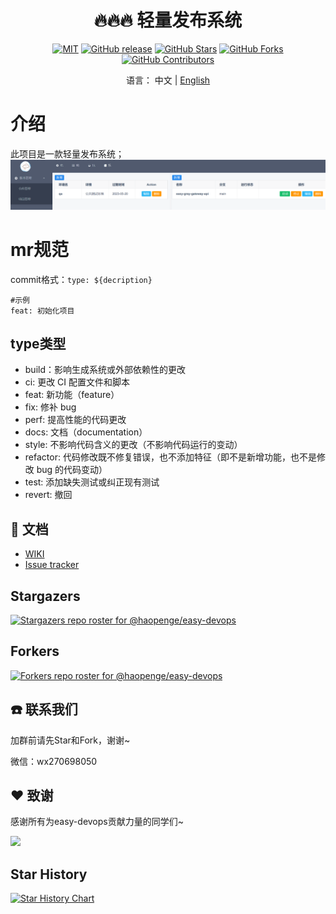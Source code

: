 <div align="center">

<h1 align="center">🔥🔥🔥 轻量发布系统</h1>

<div align="center">

[![MIT](https://img.shields.io/badge/license-MIT-blue.svg)](https://github.com/haopenge/easy-devops/blob/main/LICENSE)
[![GitHub release](https://img.shields.io/github/release/haopenge/easy-devops)](https://github.com/haopenge/easy-devops/releases)
[![GitHub Stars](https://img.shields.io/github/stars/haopenge/easy-devops)](https://github.com/haopenge/easy-devops/stargazers)
[![GitHub Forks](https://img.shields.io/github/forks/haopenge/easy-devops)](https://github.com/haopenge/easy-devops/fork)
[![GitHub Contributors](https://img.shields.io/github/contributors/haopenge/easy-devops)](https://github.com/haopenge/easy-devops/graphs/contributors)

</div>

语言： 中文 | [English](README_CN.md)
</div>


# 介绍

此项目是一款轻量发布系统；
![home.png](img/project.png)

# mr规范

commit格式：`type: ${decription}`

```
#示例
feat: 初始化项目
```

## type类型

-   build：影响生成系统或外部依赖性的更改
-   ci: 更改 CI 配置文件和脚本
-   feat: 新功能（feature）
-   fix: 修补 bug
-   perf: 提高性能的代码更改
-   docs: 文档（documentation）
-   style: 不影响代码含义的更改（不影响代码运行的变动）
-   refactor: 代码修改既不修复错误，也不添加特征（即不是新增功能，也不是修改 bug 的代码变动）
-   test: 添加缺失测试或纠正现有测试
-   revert: 撤回


## 📑 文档

* <a href="https://github.com/haopenge/easy-devops/wiki">WIKI</a>
* <a href="https://github.com/haopenge/easy-devops/issues">Issue tracker</a>

## Stargazers
[![Stargazers repo roster for @haopenge/easy-devops](https://reporoster.com/stars/haopenge/easy-devops)](https://github.com/haopenge/easy-devops/stargazers)

## Forkers
[![Forkers repo roster for @haopenge/easy-devops](https://reporoster.com/forks/haopenge/easy-devops)](https://github.com/haopenge/easy-devops/network/members)

## ☎️ 联系我们

加群前请先Star和Fork，谢谢~

微信：wx270698050



## ❤️ 致谢
感谢所有为easy-devops贡献力量的同学们~

<a href="https://github.com/haopenge/easy-devops/graphs/contributors">
  <img src="https://contrib.rocks/image?repo=haopenge/easy-devops" />
</a>

## Star History

<a href="https://star-history.com/#haopenge/easy-devops&Date">
<picture>
<source media="(prefers-color-scheme: dark)" srcset="https://api.star-history.com/svg?repos=haopenge/easy-devops&type=Date&theme=dark" />
<source media="(prefers-color-scheme: light)" srcset="https://api.star-history.com/svg?repos=haopenge/easy-devops&type=Date" />
<img alt="Star History Chart" src="https://api.star-history.com/svg?repos=haopenge/easy-devops&type=Date" />
</picture>
</a>




